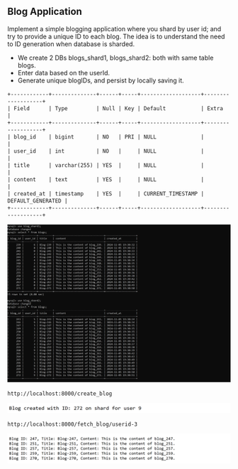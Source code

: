 ## Blog Application
Implement a simple blogging application where you shard by user id; and try to provide a unique ID to each blog. The idea is to understand the need to ID generation when database is sharded.


- We create 2 DBs blogs_shard1, blogs_shard2: both with same table blogs.
- Enter data based on the userId.
- Generate unique blogIDs, and persist by locally saving it.

```
+------------+--------------+------+-----+-------------------+-------------------+
| Field      | Type         | Null | Key | Default           | Extra             |
+------------+--------------+------+-----+-------------------+-------------------+
| blog_id    | bigint       | NO   | PRI | NULL              |                   |
| user_id    | int          | NO   |     | NULL              |                   |
| title      | varchar(255) | YES  |     | NULL              |                   |
| content    | text         | YES  |     | NULL              |                   |
| created_at | timestamp    | YES  |     | CURRENT_TIMESTAMP | DEFAULT_GENERATED |
+------------+--------------+------+-----+-------------------+-------------------+
```

![alt text](../images/blog-tables.png)
```
http://localhost:8000/create_blog
```
![alt text](../images/blog-create.png)
```
http://localhost:8000/fetch_blog/userid-3
```
![alt text](../images/blog-fetch.png)
